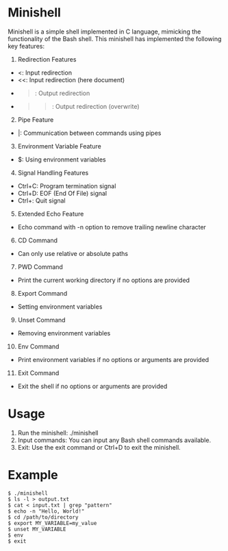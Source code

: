 # Minishell
Minishell is a simple shell implemented in C language, mimicking the functionality of the Bash shell. This minishell has implemented the following key features:

1. Redirection Features
  * <: Input redirection
  * <<: Input redirection (here document)
  * >: Output redirection
  * >>: Output redirection (overwrite)
2. Pipe Feature
  * |: Communication between commands using pipes
3. Environment Variable Feature
  * $: Using environment variables
4. Signal Handling Features
  * Ctrl+C: Program termination signal
  * Ctrl+D: EOF (End Of File) signal
  * Ctrl+\: Quit signal
5. Extended Echo Feature
  * Echo command with -n option to remove trailing newline character
6. CD Command
  * Can only use relative or absolute paths
7. PWD Command
  * Print the current working directory if no options are provided
8. Export Command
  * Setting environment variables
9. Unset Command
  * Removing environment variables
10. Env Command
  * Print environment variables if no options or arguments are provided
11. Exit Command
  * Exit the shell if no options or arguments are provided

# Usage
1. Run the minishell: ./minishell
2. Input commands: You can input any Bash shell commands available.
3. Exit: Use the exit command or Ctrl+D to exit the minishell.

# Example
```
$ ./minishell
$ ls -l > output.txt
$ cat < input.txt | grep "pattern"
$ echo -n "Hello, World!"
$ cd /path/to/directory
$ export MY_VARIABLE=my_value
$ unset MY_VARIABLE
$ env
$ exit
```
